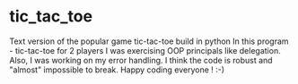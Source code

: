 # tic_tac_toe
Text version of the popular game tic-tac-toe build in python
In this program - tic-tac-toe for 2 players 
I was exercising OOP principals like delegation.
Also, I was working on my error handling. I think the code is robust and "almost" impossible to break.
Happy coding everyone ! :-) 
